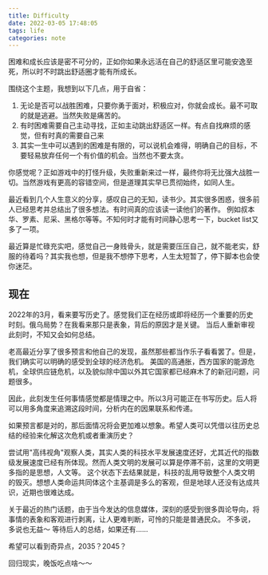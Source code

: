 ```yaml
---
title: Difficulty
date: 2022-03-05 17:48:05
tags: life
categories: note
---
```


困难和成长应该是密不可分的，正如你如果永远活在自己的舒适区里可能安逸至死，所以时不时跳出舒适圈才能有所成长。

围绕这个主题，我想到以下几点，用于自省：
1. 无论是否可以战胜困难，只要你勇于面对，积极应对，你就会成长。最不可取的就是逃避。当然失败是痛苦的。
2. 有时困难需要自己主动寻找，正如主动跳出舒适区一样。有点自找麻烦的感觉，但有时真的需要自己来
3. 其实一生中可以遇到的困难是有限的，可以说机会难得，明确自己的目标，不要轻易放弃任何一个有价值的机会。当然也不要太贪。

你感觉呢？正如游戏中的打怪升级，失败重新来过一样，最终你将无比强大战胜一切。当然游戏有更高的容错空间，但是道理其实早已贯彻始终，如同人生。

<!-- more -->

最近看到几个人生意义的分享，感叹自己的无知，读书少。其实很多困惑，很多前人已经思考并总结出了很多想法。有时间真的应该读一读他们的著作。
例如叔本华、罗素、尼采、黑格尔等等。不知何时才能有时间静心思考一下，bucket list又多了一项。

最近算是忙碌充实吧，感觉自己一身贱骨头，就是需要压压自己，就不能老实，舒服的待着吗？其实我也想，但是我不想停下思考，人生太短暂了，停下脚本也会使你迷茫。

## 现在
2022年的3月，看来要写历史了。感觉我们正在经历或即将经历一个重要的历史时刻。俄乌局势？在我看来那只是表象，背后的原因才是关键。
当后人重新审视此刻时，不知又会如何总结。

老高最近分享了很多预言和他自己的发现，虽然那些都当作乐子看看罢了。但是，我们确实可以明确的感受到全球的经济危机。
美国的高通胀，西方国家的能源危机，全球供应链危机，以及貌似除中国以外其它国家都已经麻木了的新冠问题，问题很多。

因此，此刻发生任何事情感觉都是情理之中。所以3月可能正在书写历史。后人将可以用多角度来追溯这段时间，分析内在的因果联系和传递。

如果预言都是对的，那后面情况将会更加难以想象。希望人类可以凭借以往历史总结的经验来化解这次危机或者重演历史？

尝试用"高纬视角"观察人类，其实人类的科技水平发展速度还好，尤其近代的指数级发展速度已经有所体现。然而人类文明的发展可以算是停滞不前，这里的文明更多指的是思想，人文等。
这个状态下去结果就是，科技的乱用导致整个人类文明的毁灭。想想人类命运共同体这个主基调是多么的客观，但是地球人还没有达成共识，近期也很难达成。

关于最近的热门话题，由于当今发达的信息媒体，深刻的感受到很多舆论导向，将事情的表象和客观进行剥离，让人更难判断，可怜的只能是普通民众。
不多说，多说也无益～ 等待后人的总结，如果还有......

希望可以看到奇异点，2035？2045？

回归现实，晚饭吃点啥～～